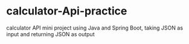 # calculator-Api-practice

calculator API mini project using Java and Spring Boot, taking JSON as input and returning JSON as output
